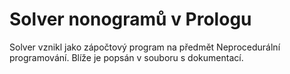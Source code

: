 # Solver nonogramů v Prologu
Solver vznikl jako zápočtový program na předmět Neprocedurální programování. Blíže je popsán v souboru s dokumentací.
